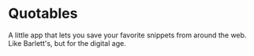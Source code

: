 Quotables
=========

A little app that lets you save your favorite snippets from around the web. Like Barlett's, but for the digital age.
